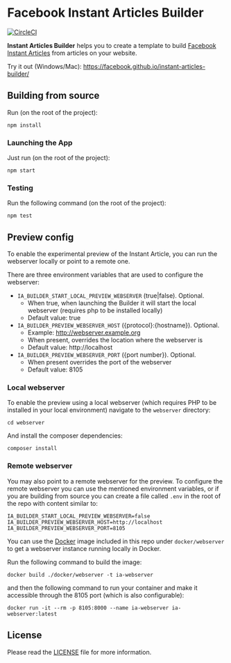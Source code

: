 # Facebook Instant Articles Builder

[![CircleCI](https://circleci.com/gh/facebook/instant-articles-builder.svg?style=shield)](https://circleci.com/gh/facebook/instant-articles-builder)

**Instant Articles Builder** helps you to create a template to build [Facebook Instant Articles](https://instantarticles.fb.com/) from articles on your website.

Try it out (Windows/Mac): https://facebook.github.io/instant-articles-builder/

## Building from source

Run (on the root of the project):

```
npm install
```

### Launching the App

Just run (on the root of the project):

```
npm start
```

### Testing

Run the following command (on the root of the project):

```
npm test
```

## Preview config

To enable the experimental preview of the Instant Article, you can run the webserver locally or point to a remote one.

There are three environment variables that are used to configure the webserver:

- `IA_BUILDER_START_LOCAL_PREVIEW_WEBSERVER` (true|false). Optional.
  - When true, when launching the Builder it will start the local webserver (requires php to be installed locally)
  - Default value: true
- `IA_BUILDER_PREVIEW_WEBSERVER_HOST` ({protocol}:{hostname}). Optional.
  - Example: http://webserver.example.org
  - When present, overrides the location where the webserver is
  - Default value: http://localhost
- `IA_BUILDER_PREVIEW_WEBSERVER_PORT` ({port number}). Optional.
  - When present overrides the port of the webserver
  - Default value: 8105

### Local webserver

To enable the preview using a local webserver (which requires PHP to be installed in your local environment) navigate to the `webserver` directory:

```
cd webserver
```

And install the composer dependencies:

```
composer install
```

### Remote webserver

You may also point to a remote webserver for the preview. To configure the remote webserver you can use the mentioned environment variables, or if you are building from source you can create a file called `.env` in the root of the repo with content similar to:

```
IA_BUILDER_START_LOCAL_PREVIEW_WEBSERVER=false
IA_BUILDER_PREVIEW_WEBSERVER_HOST=http://localhost
IA_BUILDER_PREVIEW_WEBSERVER_PORT=8105
```

You can use the [Docker](https://www.docker.com/) image included in this repo under `docker/webserver` to get a webserver instance running locally in Docker.

Run the following command to build the image:

```
docker build ./docker/webserver -t ia-webserver
```

and then the following command to run your container and make it accessible through the 8105 port (which is also configurable):

```
docker run -it --rm -p 8105:8000 --name ia-webserver ia-webserver:latest
```

## License
Please read the [LICENSE](https://github.com/facebook/instant-articles-builder/blob/master/LICENSE) file for more information.
